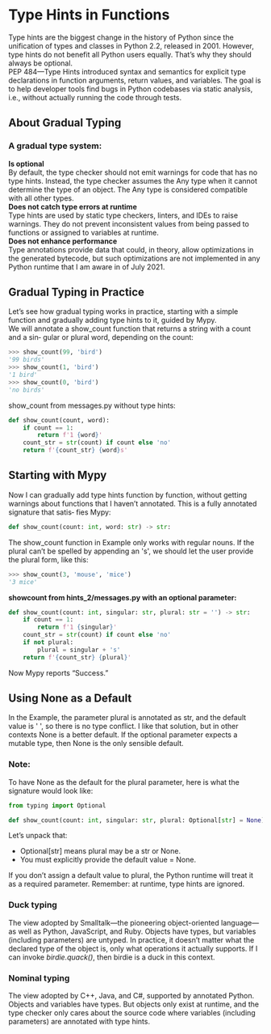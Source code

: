 # Type Hints in Functions  

Type hints are the biggest change in the history of Python since the unification of
types and classes in Python 2.2, released in 2001. However, type hints do not benefit
all Python users equally. That’s why they should always be optional.  
PEP 484—Type Hints introduced syntax and semantics for explicit type declarations
in function arguments, return values, and variables. The goal is to help developer
tools find bugs in Python codebases via static analysis, i.e., without actually running
the code through tests.  

## About Gradual Typing  

### A gradual type system:  
**Is optional**  
By default, the type checker should not emit warnings for code that has no type
hints. Instead, the type checker assumes the Any type when it cannot determine
the type of an object. The Any type is considered compatible with all other types.  
**Does not catch type errors at runtime**  
Type hints are used by static type checkers, linters, and IDEs to raise warnings.
They do not prevent inconsistent values from being passed to functions or
assigned to variables at runtime.  
**Does not enhance performance**  
Type annotations provide data that could, in theory, allow optimizations in the
generated bytecode, but such optimizations are not implemented in any Python
runtime that I am aware in of July 2021.

## Gradual Typing in Practice  

Let’s see how gradual typing works in practice, starting with a simple function and
gradually adding type hints to it, guided by Mypy.  
We will annotate a show_count function that returns a string with a count and a sin‐
gular or plural word, depending on the count:

```python
>>> show_count(99, 'bird')
'99 birds'
>>> show_count(1, 'bird')
'1 bird'
>>> show_count(0, 'bird')
'no birds'
```
show_count from messages.py without type hints:

```python
def show_count(count, word):
    if count == 1:
        return f'1 {word}'
    count_str = str(count) if count else 'no'
    return f'{count_str} {word}s'
```

## Starting with Mypy  
Now I can gradually add type hints function by function, without getting warnings
about functions that I haven’t annotated. This is a fully annotated signature that satis‐
fies Mypy:  

```python
def show_count(count: int, word: str) -> str:
```
The show_count function in Example only works with regular nouns. If the plural
can’t be spelled by appending an 's', we should let the user provide the plural form,
like this:  

```python
>>> show_count(3, 'mouse', 'mice')
'3 mice'
```

**showcount from hints_2/messages.py with an optional parameter:**  
```python
def show_count(count: int, singular: str, plural: str = '') -> str:
    if count == 1:
        return f'1 {singular}'
    count_str = str(count) if count else 'no'
    if not plural:
        plural = singular + 's'
    return f'{count_str} {plural}'
```
Now Mypy reports “Success.”

## Using None as a Default  

In the Example, the parameter plural is annotated as str, and the default value is ' ',
so there is no type conflict. I like that solution, but in other contexts None is a better default. If the optional
parameter expects a mutable type, then None is the only sensible default.

### Note:
To have None as the default for the plural parameter, here is what the signature
would look like:  

```python
from typing import Optional

def show_count(count: int, singular: str, plural: Optional[str] = None) -> str:
```
Let’s unpack that:  
* Optional[str] means plural may be a str or None.
* You must explicitly provide the default value = None.

If you don’t assign a default value to plural, the Python runtime will treat it as a
required parameter. Remember: at runtime, type hints are ignored.  

### Duck typing  
The view adopted by Smalltalk—the pioneering object-oriented language—as
well as Python, JavaScript, and Ruby. Objects have types, but variables (including parameters) are untyped. In practice, it doesn’t matter what the declared type of
the object is, only what operations it actually supports. If I can invoke
*birdie.quack()*, then birdie is a duck in this context.

### Nominal typing  
The view adopted by C++, Java, and C#, supported by annotated Python. Objects
and variables have types. But objects only exist at runtime, and the type checker
only cares about the source code where variables (including parameters) are
annotated with type hints.  















